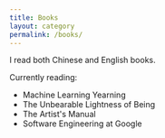 ```yaml
---
title: Books
layout: category
permalink: /books/
---
```


I read both Chinese and English books.

Currently reading:

* Machine Learning Yearning
* The Unbearable Lightness of Being
* The Artist's Manual
* Software Engineering at Google